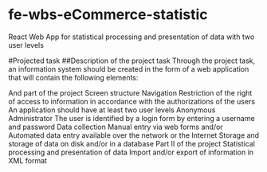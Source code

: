 # fe-wbs-eCommerce-statistic
React Web App for statistical processing and presentation of data with two user levels 

#Projected task
##Description of the project task
Through the project task, an information system should be created in the form of a web application that will contain the following elements:

And part of the project
Screen structure
Navigation
Restriction of the right of access to information in accordance with the authorizations of the users
An application should have at least two user levels
Anonymous
Administrator
The user is identified by a login form by entering a username and password
Data collection
Manual entry via web forms and/or
Automated data entry available over the network or the Internet
Storage and storage of data on disk and/or in a database
Part II of the project
Statistical processing and presentation of data
Import and/or export of information in XML format
